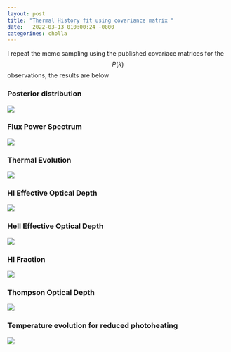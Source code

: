 ```yaml
---
layout: post
title: "Thermal History fit using covariance matrix "
date:   2022-03-13 010:00:24 -0800
categorines: cholla
---
```


I repeat the mcmc sampling using the published covariace matrices for the $$P(k)$$ observations, the results are below  

### Posterior distribution
<img src="{{ site.url }}assets/images/thermal_history_covariance_fit/corner.png">

### Flux Power Spectrum
<img src="{{ site.url }}assets/images/thermal_history_covariance_fit/flux_ps_grid_all.png">

### Thermal Evolution
<img src="{{ site.url }}assets/images/thermal_history_covariance_fit/fig_T0_gamma_evolution.png">

### HI Effective Optical Depth
<img src="{{ site.url }}assets/images/thermal_history_covariance_fit/tau_HI.png">

### HeII Effective Optical Depth
<img src="{{ site.url }}assets/images/thermal_history_covariance_fit/tau_He_grid_new.png">

### HI Fraction
<img src="{{ site.url }}assets/images/thermal_history_covariance_fit/HI_fraction.png">

### Thompson Optical Depth
<img src="{{ site.url }}assets/images/thermal_history_covariance_fit/tau_electron.png">

### Temperature evolution for reduced photoheating
<img src="{{ site.url }}assets/images/thermal_history_covariance_fit/reduced_heating_fract.png">